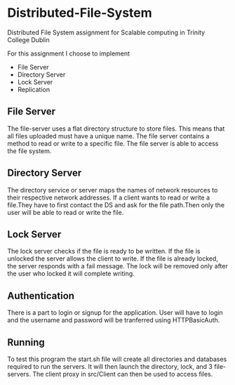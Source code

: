 Distributed-File-System
==============================

Distributed File System assignment for Scalable computing in Trinity College Dublin

For this assignment I choose to implement
* File Server
* Directory Server
* Lock Server
* Replication

File Server
--------
The file-server uses a flat directory structure to store files. This means that all files uploaded must have a unique name.
The file server contains a method to read or write to a specific file. The file server is able to access the file system.

Directory Server
--------
The directory service or server maps the names of network resources to their respective network addresses. 
If a client wants to read or write a file.They have to first contact the DS and ask for the file path.Then only the user 
will be able to read or write the file.

Lock Server
--------
The lock server checks if the file is ready to be written. If the file is unlocked the server allows the client to write.
If the file is already locked, the server responds with a fail message. The lock will be removed only after the user who 
locked it will complete writing.

Authentication
----------------
There is a part to login or signup for the application. User will have to login and the username and password will be 
tranferred using HTTPBasicAuth.


Running
--------
To test this program the start.sh file will create all directories and databases required to run the servers. It will then 
launch the directory, lock, and 3 file-servers. The client proxy in src/Client can then be used to access files.


